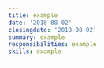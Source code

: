 ```yaml
---
title: example
date: '2018-08-02'
closingdate: '2018-08-02'
summary: example
responsibilities: example
skills: example
---
```


